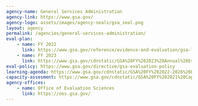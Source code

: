 ```yaml
---
agency-name: General Services Administration
agency-link: https://www.gsa.gov/
agency-logo: assets/images/agency-seals/gsa_seal.png
layout: agency
permalink: /agencies/general-services-administration/
eval-plan:
    - name: FY 2022
      link: https://www.gsa.gov/reference/evidence-and-evaluation/gsa-learning-agenda-and-evaluation-plans
    - name: FY 2023
      link: https://www.gsa.gov/cdnstatic/GSA%20FY%202023%20Annual%20Evaluation%20Plan.pdf
eval-policy: https://www.gsa.gov/directive/gsa-evaluation-policy
learning-agenda: https://www.gsa.gov/cdnstatic/GSA%20FY%202022-2026%20Learning%20Agenda%
capacity-assesment: https://www.gsa.gov/cdnstatic/GSA%20FY%202021%20Capacity%20Assessment%
agency-offices:
    - name: Office of Evaluation Sciences
      link: https://oes.gsa.gov/
---
```

